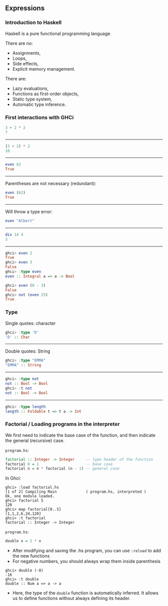 ## Expressions

### Introduction to Haskell

Haskell is a pure functional programming language.

There are no:
- Assignments,
- Loops,
- Side effects,
- Explicit memory management.

There are:
- Lazy evaluations,
- Functions as first-order objects,
- Static type system,
- Automatic type inference.

### First interactions with GHCi

```hs
3 + 2 * 2
7
```

---

```hs
(3 + 2) * 2
10
```

---

```hs
even 62
True
```

---

Parentheses are not necessary (redundant):
```hs
even (62)
True
```

---

Will throw a type error:
```hs
even "Albert"
```

--- 

```hs
div 14 4
3
```

---

```hs
ghci> even 2
True
ghci> even 3
False
ghci> :type even
even :: Integral a => a -> Bool

ghci> even (8 - 3)
False
ghci> not (even 25)
True
```

### Type

Single quotes: character
```hs
ghci> :type 'D'
'D' :: Char
```

---

Double quotes: String
```hs
ghci> :type "EMMA"
"EMMA" :: String
```

---

```hs
ghci> :type not
not :: Bool -> Bool
ghci> :t not
not :: Bool -> Bool
```

---

```hs
ghci> :type length
length :: Foldable t => t a -> Int
```


### Factorial / Loading programs in the interpreter

We first need to indicate the base case of the function, and then indicate the general (recursive) case.

`program.hs`:

```hs
factorial :: Integer -> Integer     -- type header of the function
factorial 0 = 1                     -- base case
factorial n = n * factorial (n - 1) -- general case
```

In Ghci:

```
ghci> :load factorial.hs
[1 of 2] Compiling Main             ( program.hs, interpreted )
Ok, one module loaded.
ghci> factorial 5
120
ghci> map factorial[0..5]
[1,1,2,6,24,120]
ghci> :t factorial
factorial :: Integer -> Integer
```

`program.hs`:

```hs
double x = 2 * x
```

- After modifying and saving the .hs program, you can use `:reload` to add the new functions
- For negative numbers, you should always wrap them inside parenthesis

```
ghci> double (-8)
-16
ghci> :t double
double :: Num a => a -> a
```

- Here, the type of the `double` function is automatically inferred. It allows us to define functions without always defining its header.
